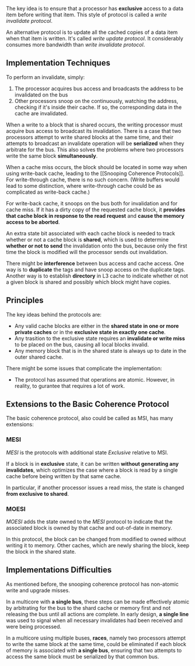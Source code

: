 The key idea is to ensure that a processor has **exclusive** access to a data item before writing that item. This style of protocol is called a _write invalidate protocol_.

An alternative protocol is to update all the cached copies of a data item when that item is written. It's called _write update protocol_. It considerably consumes more bandwidth than _write invalidate protocol_.

## Implementation Techniques

To perform an invalidate, simply:

1. The processor acquires bus access and broadcasts the address to be invalidated on the bus
2. Other processors snoop on the continuously, watching the address, checking if it's inside their cache. If so, the corresponding data in the cache are invalidated.

When a write to a block that is shared occurs, the writing processor must acquire bus access to broadcast its invalidation. There is a case that two processors attempt to write shared blocks at the same time, and their attempts to broadcast an invalidate operation will be **serialized** when they arbitrate for the bus. This also solves the problems where two processors write the same block **simultaneously**.

When a cache miss occurs, the block should be located in some way when using write-back cache, leading to the [[Snooping Coherence Protocols]]. For write-through cache, there is no such concern. (Write buffers would lead to some distinction, where write-through cache could be as complicated as write-back cache.)

For write-back cache, it snoops on the bus both for invalidation and for cache miss. If it has a dirty copy of the requested cache block, it **provides that cache block in response to the read request** and **cause the memory access to be aborted**.

An extra state bit associated with each cache block is needed to track whether or not a cache block is **shared**, which is used to determine **whether or not to send** the invalidation onto the bus, because only the first time the block is modified will the processor sends out invalidation.

There might be **interference** between bus access and cache access. One way is to **duplicate** the tags and have snoop access on the duplicate tags. Another way is to establish **directory** in L3 cache to indicate whether ot not a given block is shared and possibly which block might have copies.

## Principles

The key ideas behind the protocols are:

- Any valid cache blocks are either in the **shared state in one or more private caches** or in the **exclusive state in exactly one cache**.
- Any trasition to the exclusive state requires an **invalidate or write miss** to be placed on the bus, causing all local blocks invalid.
- Any memory block that is in the shared state is always up to date in the outer shared cache.

There might be some issues that complicate the implementation:

- The protocol has assumed that operations are atomic. However, in reality, to gurantee that requires a lot of work.

## Extensions to the Basic Coherence Protocol

The basic coherence protocol, also could be called as MSI, has many extensions:

### MESI

_MESI_ is the protocols with additional state _Exclusive_ relative to MSI.

If a block is in **exclusive** state, it can be written **without generating any invalidates**, which optimizes the case where a block is read by a single cache before being written by that same cache.

In particular, if another processor issues a read miss, the state is changed **from exclusive to shared**.

### MOESI

_MOESI_ adds the state owned to the _MESI_ protocol to indicate that the associated block is owned by that cache and out-of-date in memory.

In this protocol, the block can be changed from modified to owned without writing it to memory. Other caches, which are newly sharing the block, keep the block in the shared state.

## Implementations Difficulties

As mentioned before, the snooping coherence protocol has non-atomic write and upgrade misses.

In a multicore with **a single bus**, these steps can be made effectively atomic by arbitrating for the bus to the shard cache or memory first and not releasing the bus until all actions are complete. In early design, **a single line** was used to signal when all necessary invalidates had been received and were being processed.

In a multicore using multiple buses, **races**, namely two processors attempt to write the same block at the same time, could be eliminated if each block of memory is associated with **a single bus**, ensuring that two attempts to access the same block must be serialized by that common bus.
